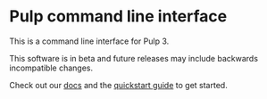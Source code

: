 # Pulp command line interface

This is a command line interface for Pulp 3.

This software is in beta and future releases may include backwards incompatible changes.

Check out our [docs](https://docs.pulpproject.org/pulp_cli/) and the [quickstart guide](https://docs.pulpproject.org/pulp_cli/installation/#tldr-get-started-real-fast) to get started.
